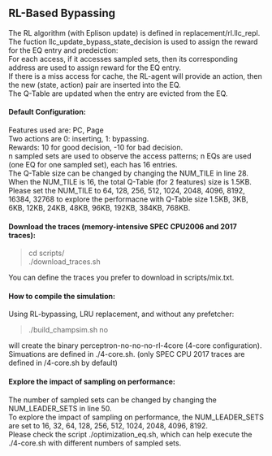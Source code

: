 ## RL-Based Bypassing 
  
The RL algorithm (with Eplison update) is defined in replacement/rl.llc_repl.  
The fuction llc_update_bypass_state_decision is used to assign the reward for the EQ entry and predeiction:  
For each access, if it accesses sampled sets, then its corresponding address are used to assign reward for the EQ entry.  
If there is a miss access for cache, the RL-agent will provide an action, then the new (state, action) pair are inserted into the EQ.  
The Q-Table are updated when the entry are evicted from the EQ.

#### Default Configuration:  
Features used are: PC, Page  
Two actions are 0: inserting, 1: bypassing.   
Rewards: 10 for good decision, -10 for bad decision.     
n sampled sets are used to observe the access patterns; n EQs are used (one EQ for one sampled set), each has 16 entries.   
The Q-Table size can be changed by changing the NUM_TILE in line 28. When the NUM_TILE is 16, the total Q-Table (for 2 features) size is 1.5KB.     
Please set the NUM_TILE to 64, 128, 256, 512, 1024, 2048, 4096, 8192, 16384, 32768 to explore the performacne with Q-Table size 1.5KB, 3KB, 6KB, 12KB, 24KB, 48KB, 96KB, 192KB, 384KB, 768KB.   


#### Download the traces (memory-intensive SPEC CPU2006 and 2017 traces):
> cd scripts/  
> ./download_traces.sh      

You can define the traces you prefer to download in scripts/mix.txt.  

#### How to compile the simulation:  
Using RL-bypassing, LRU replacement, and without any prefetcher:   
> ./build_champsim.sh no        

will create the binary perceptron-no-no-no-rl-4core (4-core configuration).  
Simuations are defined in ./4-core.sh. (only SPEC CPU 2017 traces are defined in /4-core.sh by default)


#### Explore the impact of sampling on performance:     
The number of sampled sets can be changed by changing the NUM_LEADER_SETS in line 50.   
To explore the impact of sampling on performance, the NUM_LEADER_SETS are set to 16, 32, 64, 128, 256, 512, 1024, 2048, 4096, 8192.    
Please check the script ./optimization_eq.sh, which can help execute the ./4-core.sh with different numbers of sampled sets.  

